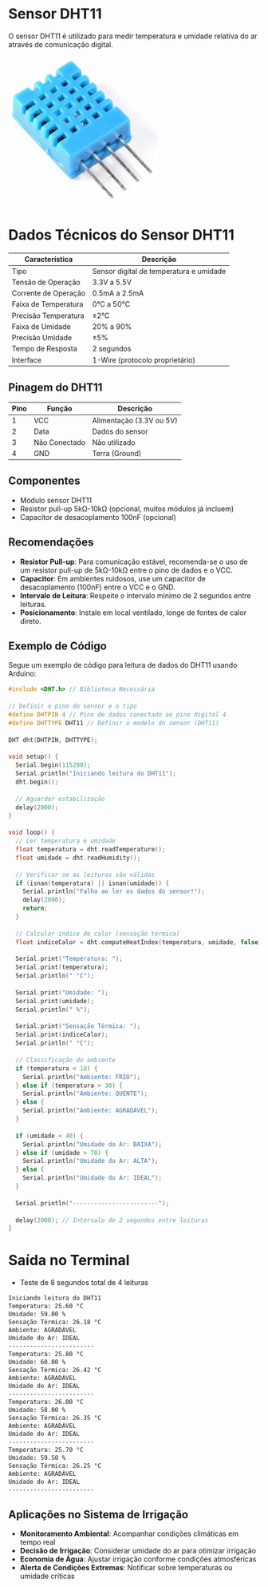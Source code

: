 # Sensor DHT11

O sensor DHT11 é utilizado para medir temperatura e umidade relativa do ar através de comunicação digital.

<img src="DHT11.jpg" alt="Sensor DHT11" width="300">

# Dados Técnicos do Sensor DHT11

| Característica        | Descrição                              |
|-----------------------|----------------------------------------|
| Tipo                  | Sensor digital de temperatura e umidade |
| Tensão de Operação    | 3.3V a 5.5V                           |
| Corrente de Operação  | 0.5mA a 2.5mA                         |
| Faixa de Temperatura  | 0°C a 50°C                            |
| Precisão Temperatura  | ±2°C                                  |
| Faixa de Umidade      | 20% a 90%                             |
| Precisão Umidade      | ±5%                                   |
| Tempo de Resposta     | 2 segundos                            |
| Interface             | 1-Wire (protocolo proprietário)       |

## Pinagem do DHT11

| Pino | Função          | Descrição                     |
|------|-----------------|-------------------------------|
| 1    | VCC             | Alimentação (3.3V ou 5V)     |
| 2    | Data            | Dados do sensor              |
| 3    | Não Conectado   | Não utilizado                |
| 4    | GND             | Terra (Ground)               |

## Componentes
- Módulo sensor DHT11
- Resistor pull-up 5kΩ-10kΩ (opcional, muitos módulos já incluem)
- Capacitor de desacoplamento 100nF (opcional)

## Recomendações

- **Resistor Pull-up**: Para comunicação estável, recomenda-se o uso de um resistor pull-up de 5kΩ-10kΩ entre o pino de dados e o VCC.
- **Capacitor**: Em ambientes ruidosos, use um capacitor de desacoplamento (100nF) entre o VCC e o GND.
- **Intervalo de Leitura**: Respeite o intervalo mínimo de 2 segundos entre leituras.
- **Posicionamento**: Instale em local ventilado, longe de fontes de calor direto.

## Exemplo de Código

Segue um exemplo de código para leitura de dados do DHT11 usando Arduino:

```cpp
#include <DHT.h> // Biblioteca Necessária

// Definir o pino do sensor e o tipo
#define DHTPIN 4 // Pino de dados conectado ao pino digital 4
#define DHTTYPE DHT11 // Definir o modelo do sensor (DHT11)

DHT dht(DHTPIN, DHTTYPE);

void setup() {
  Serial.begin(115200);
  Serial.println("Iniciando leitura do DHT11");
  dht.begin();
  
  // Aguardar estabilização
  delay(2000);
}

void loop() {
  // Ler temperatura e umidade
  float temperatura = dht.readTemperature();
  float umidade = dht.readHumidity();
  
  // Verificar se as leituras são válidas
  if (isnan(temperatura) || isnan(umidade)) {
    Serial.println("Falha ao ler os dados do sensor!");
    delay(2000);
    return;
  }
  
  // Calcular índice de calor (sensação térmica)
  float indiceCalor = dht.computeHeatIndex(temperatura, umidade, false);

  Serial.print("Temperatura: ");
  Serial.print(temperatura);
  Serial.println(" °C");
  
  Serial.print("Umidade: ");
  Serial.print(umidade);
  Serial.println(" %");
  
  Serial.print("Sensação Térmica: ");
  Serial.print(indiceCalor);
  Serial.println(" °C");
  
  // Classificação do ambiente
  if (temperatura < 18) {
    Serial.println("Ambiente: FRIO");
  } else if (temperatura > 30) {
    Serial.println("Ambiente: QUENTE");
  } else {
    Serial.println("Ambiente: AGRADÁVEL");
  }
  
  if (umidade < 40) {
    Serial.println("Umidade do Ar: BAIXA");
  } else if (umidade > 70) {
    Serial.println("Umidade do Ar: ALTA");
  } else {
    Serial.println("Umidade do Ar: IDEAL");
  }
  
  Serial.println("------------------------");
  
  delay(2000); // Intervalo de 2 segundos entre leituras
}
```

# Saída no Terminal

- Teste de 8 segundos total de 4 leituras

```
Iniciando leitura do DHT11
Temperatura: 25.60 °C
Umidade: 59.00 %
Sensação Térmica: 26.18 °C
Ambiente: AGRADÁVEL
Umidade do Ar: IDEAL
------------------------
Temperatura: 25.80 °C
Umidade: 60.00 %
Sensação Térmica: 26.42 °C
Ambiente: AGRADÁVEL
Umidade do Ar: IDEAL
------------------------
Temperatura: 26.00 °C
Umidade: 58.00 %
Sensação Térmica: 26.35 °C
Ambiente: AGRADÁVEL
Umidade do Ar: IDEAL
------------------------
Temperatura: 25.70 °C
Umidade: 59.50 %
Sensação Térmica: 26.25 °C
Ambiente: AGRADÁVEL
Umidade do Ar: IDEAL
------------------------
```

## Aplicações no Sistema de Irrigação

- **Monitoramento Ambiental**: Acompanhar condições climáticas em tempo real
- **Decisão de Irrigação**: Considerar umidade do ar para otimizar irrigação
- **Economia de Água**: Ajustar irrigação conforme condições atmosféricas
- **Alerta de Condições Extremas**: Notificar sobre temperaturas ou umidade críticas